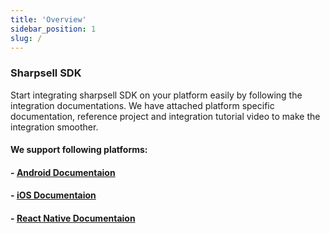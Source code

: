 ```yaml
---
title: 'Overview'
sidebar_position: 1
slug: /
---
```


### Sharpsell SDK

Start integrating sharpsell SDK on your platform easily by following the integration documentations. We have attached platform specific documentation, reference project and integration tutorial video  to make the integration smoother.

#### We support following platforms:

#### - [Android Documentaion](platform/android/android_setup)
#### - [iOS Documentaion](platform/iOS/iOS_setup)
#### - [React Native Documentaion](platform/react/react_native_setup)
